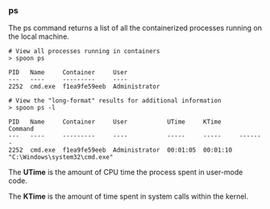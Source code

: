 ### ps

The ps command returns a list of all the containerized processes running on the local machine. 

	# View all processes running in containers
	> spoon ps
	
	PID   Name     Container  	 User
	---   ----	   --------- 	 ----
	2252  cmd.exe  f1ea9fe59eeb  Administrator

	# View the "long-format" results for additional information
	> spoon ps -l
	
	PID   Name     Container  	 User	  		UTime	  KTime		Command
	---   ----	   --------- 	 ---- 			----- 	  -----		-------
	2252  cmd.exe  f1ea9fe59eeb  Administrator  00:01:05  00:01:10	"C:\Windows\system32\cmd.exe"

The **UTime** is the amount of CPU time the process spent in user-mode code. 

The **KTime** is the amount of time spent in system calls within the kernel. 